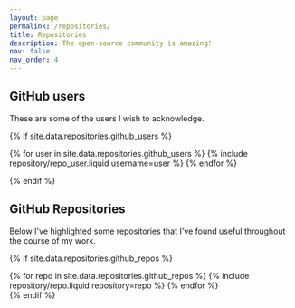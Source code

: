 ```yaml
---
layout: page
permalink: /repositories/
title: Repositories
description: The open-source community is amazing!
nav: false
nav_order: 4
---
```


## GitHub users
These are some of the users I wish to acknowledge.

{% if site.data.repositories.github_users %}

<div class="repositories d-flex flex-wrap flex-md-row flex-column justify-content-between align-items-center">
  {% for user in site.data.repositories.github_users %}
    {% include repository/repo_user.liquid username=user %}
  {% endfor %}
</div>

{% endif %}


## GitHub Repositories
Below I've highlighted some repositories that I've found useful throughout the course of my work.

{% if site.data.repositories.github_repos %}

<div class="repositories d-flex flex-wrap flex-md-row flex-column justify-content-between align-items-center">
  {% for repo in site.data.repositories.github_repos %}
    {% include repository/repo.liquid repository=repo %}
  {% endfor %}
</div>
{% endif %}

